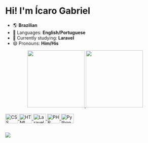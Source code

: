 # Hi! I'm Ícaro Gabriel

- 🌎 **Brazilian**
- 💬 Languages: **English/Portuguese**
- 🌱 Currently studying: **Laravel**
- 😄 Pronouns: **Him/His**

<div align="center">
  <a href="https://github.com/IcaroGMC">
  <img height="180em" src="https://github-readme-stats.vercel.app/api?username=IcaroGMC&show_icons=true&theme=dark&include_all_commits=true&count_private=true"/>
  <img height="180em" src="https://github-readme-stats.vercel.app/api/top-langs/?username=IcaroGMC&layout=compact&langs_count=7&theme=dark"/>
</div>
  
<div style="display: inline_block"><br>
  <img align="center" alt="CSS" height="30" width="40" src="https://cdn.jsdelivr.net/gh/devicons/devicon/icons/css3/css3-original.svg">
  <img align="center" alt="HTML" height="30" width="40" src="https://cdn.jsdelivr.net/gh/devicons/devicon/icons/html5/html5-original.svg">
  <img align="center" alt="Laravel" height="30" width="40" src="https://cdn.jsdelivr.net/gh/devicons/devicon/icons/laravel/laravel-plain.svg">
  <img align="center" alt="PHP" height="30" width="40" src="https://cdn.jsdelivr.net/gh/devicons/devicon/icons/php/php-original.svg">
  <img align="center" alt="Python" height="30" width="40" src="https://cdn.jsdelivr.net/gh/devicons/devicon/icons/python/python-original.svg">
</div>
  
##
  
<div>
  <a href = "mailto:icarogabrielchaves@gmail.com"><img src="https://img.shields.io/badge/-Gmail-%23333?style=for-the-badge&logo=gmail&logoColor=white" target="_blank">   </a>  
</div>
